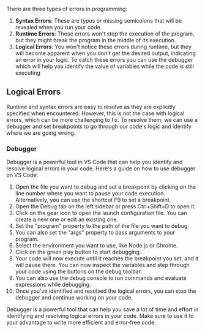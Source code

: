 There are three types of errors in programming:
1.  **Syntax Errors**: These are typos or missing semicolons that will be revealed when you run your code.
2.  **Runtime Errors**: These errors won't stop the execution of the program, but they might break the program in the middle of its execution.
3. **Logical Errors**: You won't notice these errors during runtime, but they will become apparent when you don't get the desired output, indicating an error in your logic. To catch these errors you can use the debugger which will help you identify the value of variables while the code is still executing 

## Logical Errors 
Runtime and syntax errors are easy to resolve as they are explicitly specified when encountered. However, this is not the case with logical errors, which can be more challenging to fix. To resolve them, we can use a debugger and set breakpoints to go through our code's logic and identify where we are going wrong.

### Debugger

Debugger is a powerful tool in VS Code that can help you identify and resolve logical errors in your code. Here's a guide on how to use debugger on VS Code:

1.  Open the file you want to debug and set a breakpoint by clicking on the line number where you want to pause your code execution. Alternatively, you can use the shortcut F9 to set a breakpoint.
2.  Open the Debug tab on the left sidebar or press Ctrl+Shift+D to open it.
3.  Click on the gear icon to open the launch configuration file. You can create a new one or edit an existing one.
4.  Set the "program" property to the path of the file you want to debug.
5.  You can also set the "args" property to pass arguments to your program.
6.  Select the environment you want to use, like Node.js or Chrome.
7.  Click on the green play button to start debugging.
8.  Your code will now execute until it reaches the breakpoint you set, and it will pause there. You can now inspect the variables and step through your code using the buttons on the debug toolbar.
9.  You can also use the debug console to run commands and evaluate expressions while debugging.
10.  Once you've identified and resolved the logical errors, you can stop the debugger and continue working on your code.

Debugger is a powerful tool that can help you save a lot of time and effort in identifying and resolving logical errors in your code. Make sure to use it to your advantage to write more efficient and error-free code.